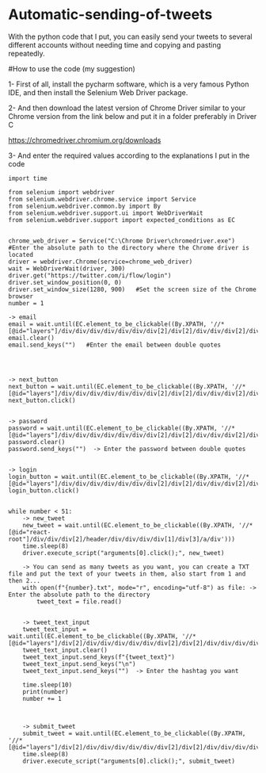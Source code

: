 # Automatic-sending-of-tweets
With the python code that I put, you can easily send your tweets to several different accounts without needing time and copying and pasting repeatedly.



#How to use the code (my suggestion)


1- First of all, install the pycharm software, which is a very famous Python IDE, and then install the Selenium Web Driver package.


2- And then download the latest version of Chrome Driver similar to your Chrome version from the link below and put it in a folder preferably in Driver C

https://chromedriver.chromium.org/downloads



3- And enter the required values according to the explanations I put in the code



	import time

	from selenium import webdriver
	from selenium.webdriver.chrome.service import Service
	from selenium.webdriver.common.by import By
	from selenium.webdriver.support.ui import WebDriverWait
	from selenium.webdriver.support import expected_conditions as EC


	chrome_web_driver = Service("C:\Chrome Driver\chromedriver.exe")  #Enter the absolute path to the directory where the Chrome driver is located
	driver = webdriver.Chrome(service=chrome_web_driver)
	wait = WebDriverWait(driver, 300)
	driver.get("https://twitter.com/i/flow/login")
	driver.set_window_position(0, 0)
	driver.set_window_size(1280, 900)   #Set the screen size of the Chrome browser
	number = 1

	-> email
	email = wait.until(EC.element_to_be_clickable((By.XPATH, '//*[@id="layers"]/div/div/div/div/div/div/div[2]/div[2]/div/div/div[2]/div[2]/div/div/div/div[5]/label/div/div[2]/div/input')))
	email.clear()
	email.send_keys("")   #Enter the email between double quotes




	-> next_button
	next_button = wait.until(EC.element_to_be_clickable((By.XPATH, '//*[@id="layers"]/div/div/div/div/div/div/div[2]/div[2]/div/div/div[2]/div[2]/div/div/div/div[6]/div')))
	next_button.click()


	-> password
	password = wait.until(EC.element_to_be_clickable((By.XPATH, '//*[@id="layers"]/div/div/div/div/div/div/div[2]/div[2]/div/div/div[2]/div[2]/div[1]/div/div/div[3]/div/label/div/div[2]/div[1]/input')))
	password.clear()
	password.send_keys("")  -> Enter the password between double quotes


	-> login
	login_button = wait.until(EC.element_to_be_clickable((By.XPATH, '//*[@id="layers"]/div/div/div/div/div/div/div[2]/div[2]/div/div/div[2]/div[2]/div[2]/div/div[1]/div/div/div/div')))
	login_button.click()


	while number < 51:
		-> new_tweet
		new_tweet = wait.until(EC.element_to_be_clickable((By.XPATH, '//*[@id="react-root"]/div/div/div[2]/header/div/div/div/div[1]/div[3]/a/div')))
		time.sleep(8)
		driver.execute_script("arguments[0].click();", new_tweet)
		
		-> You can send as many tweets as you want, you can create a TXT file and put the text of your tweets in them, also start from 1 and then 2...
		with open(f"{number}.txt", mode="r", encoding="utf-8") as file: -> Enter the absolute path to the directory
			tweet_text = file.read()


		-> tweet_text_input
		tweet_text_input = wait.until(EC.element_to_be_clickable((By.XPATH, '//*                                          [@id="layers"]/div[2]/div/div/div/div/div/div[2]/div[2]/div/div/div/div[3]/div/div[1]/div/div/div/div/div[2]/div[1]/div/div/div/div/div/div[2]/div/div/div/div/label/div[1]/div/div/div/div/div/div[2]/div')))
		tweet_text_input.clear()
		tweet_text_input.send_keys(f"{tweet_text}")
		tweet_text_input.send_keys("\n")
		tweet_text_input.send_keys("")  -> Enter the hashtag you want

		time.sleep(10)
		print(number)
		number += 1



		-> submit_tweet
		submit_tweet = wait.until(EC.element_to_be_clickable((By.XPATH, '//*[@id="layers"]/div[2]/div/div/div/div/div/div[2]/div[2]/div/div/div/div[3]/div/div[1]/div/div/div/div/div[2]/div[3]/div/div/div[2]/div[4]')))
		time.sleep(8)
		driver.execute_script("arguments[0].click();", submit_tweet)








